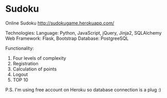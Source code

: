 Sudoku
======

Online Sudoku
http://sudokugame.herokuapp.com/

Technologies:
Language: Python, JavaScript, jQuery, Jinja2, SQLAlchemy
Web Framework: Flask, Bootstrap
Database: PostgreeSQL

Functionality:
1. Four levels of complexity
2. Registration
3. Calculation of points
4. Logout
5. TOP 10

P.S. I'm using free account on Heroku so database connection is a plug :)
